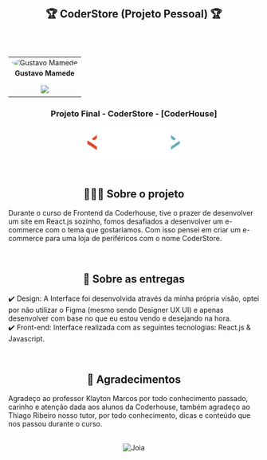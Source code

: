 <h2 align="center">🏆 CoderStore (Projeto Pessoal) 🏆</h2>

<br>
<br>

<table align="center">
    <tr>
    <td align="center"><img style="width: 70%; border-radius: 50%"
    src="https://mvmede.github.io/projeto-final-grupo-3/Contato/imagens/fotogustavo.png"
      alt="Gustavo Mamede" /><br /><sub style="font-size: 14px"><b>Gustavo Mamede</b></sub><br />
    <a href="https://www.linkedin.com/in/gustavo-mamede-3a371818b/" alt="Linkedin">
    <br>
    <img src="https://img.shields.io/badge/-Linkedin-1C1C1C?style=for-the-badge&logo=Linkedin&logoColor=00FFFF&link=https://www.linkedin.com/in/gustavo-mamede-3a371818b/" style="width:90px;" />
    </a>
</table>

<h3 align="center">
    Projeto Final - CoderStore - [CoderHouse]
</h3>
<p align="center">
</p>

<div align="center">
  <img src="https://github.com/mvmede/coder-store/blob/main/src/components/assets/logo.png?raw=true" width="200px" height="auto" />
</div>

  
<br>
<h2 align="center">👨🏻‍💻 Sobre o projeto</h2> 
<p>Durante o curso de Frontend da Coderhouse, tive o prazer de desenvolver um site em React.js sozinho, fomos desafiados a desenvolver um e-commerce com o tema que gostariamos.
  Com isso pensei em criar um e-commerce para uma loja de periféricos com o nome CoderStore. 
</p>

<br>
 
 <h2 align="center">📄 Sobre as entregas</h2>

✔️ Design: A Interface foi desenvolvida através da minha própria visão, optei por não utilizar o Figma (mesmo sendo Designer UX UI) e apenas desenvolver com base no que eu estou vendo e desejando na hora. <br>
✔️ Front-end: Interface realizada com as seguintes tecnologias: React.js & Javascript. <br>

<br>

<h2 align="center">🎁 Agradecimentos </h2>
<p>Agradeço ao professor Klayton Marcos por todo conhecimento passado, carinho e atenção dada aos alunos da Coderhouse, também agradeço ao Thiago Ribeiro nosso tutor, por todo conhecimento, dicas e conteúdo que nos passou durante o curso.</p>
<br>
<div align="center">
<img src="https://media1.giphy.com/media/v1.Y2lkPTc5MGI3NjExbmFmc3B3YzQ2cnlhOHJncnByYXVkeHpoNzY3ZDY2cmtzcXB0bnF3aSZlcD12MV9pbnRlcm5hbF9naWZfYnlfaWQmY3Q9Zw/Guccz4Oq87bncsm1j4/giphy.webp" alt="Joia" width="auto" height="auto">
</div>
<br>
